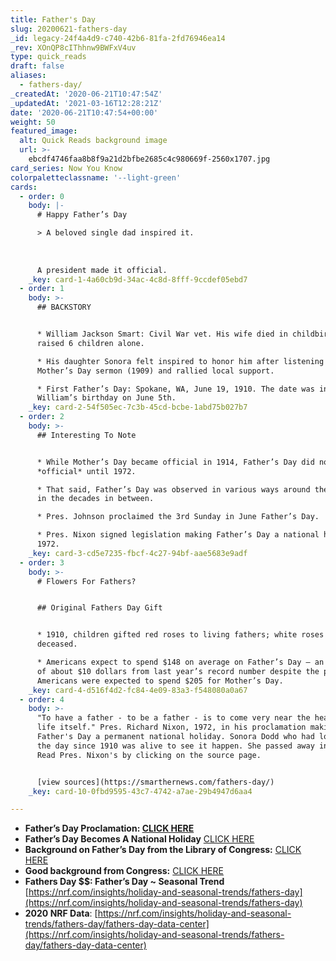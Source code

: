 ```yaml
---
title: Father's Day
slug: 20200621-fathers-day
_id: legacy-24f4a4d9-c740-42b6-81fa-2fd76946ea14
_rev: XOnQP8cIThhnw9BWFxV4uv
type: quick_reads
draft: false
aliases:
  - fathers-day/
_createdAt: '2020-06-21T10:47:54Z'
_updatedAt: '2021-03-16T12:28:21Z'
date: '2020-06-21T10:47:54+00:00'
weight: 50
featured_image:
  alt: Quick Reads background image
  url: >-
    ebcdf4746faa8b8f9a21d2bfbe2685c4c980669f-2560x1707.jpg
card_series: Now You Know
colorpaletteclassname: '--light-green'
cards:
  - order: 0
    body: |-
      # Happy Father’s Day

      > A beloved single dad inspired it.  
        
        
        
      A president made it official.
    _key: card-1-4a60cb9d-34ac-4c8d-8fff-9ccdef05ebd7
  - order: 1
    body: >-
      ## BACKSTORY


      * William Jackson Smart: Civil War vet. His wife died in childbirth & he
      raised 6 children alone.

      * His daughter Sonora felt inspired to honor him after listening to a
      Mother’s Day sermon (1909) and rallied local support.

      * First Father’s Day: Spokane, WA, June 19, 1910. The date was inspired by
      William’s birthday on June 5th.
    _key: card-2-54f505ec-7c3b-45cd-bcbe-1abd75b027b7
  - order: 2
    body: >-
      ## Interesting To Note


      * While Mother’s Day became official in 1914, Father’s Day did not become
      *official* until 1972.

      * That said, Father’s Day was observed in various ways around the country
      in the decades in between.

      * Pres. Johnson proclaimed the 3rd Sunday in June Father’s Day.

      * Pres. Nixon signed legislation making Father’s Day a national holiday in
      1972.
    _key: card-3-cd5e7235-fbcf-4c27-94bf-aae5683e9adf
  - order: 3
    body: >-
      # Flowers For Fathers?


      ## Original Fathers Day Gift


      * 1910, children gifted red roses to living fathers; white roses honored
      deceased.

      * Americans expect to spend $148 on average on Father’s Day – an increase
      of about $10 dollars from last year’s record number despite the pandemic.
      Americans were expected to spend $205 for Mother’s Day.
    _key: card-4-d516f4d2-fc84-4e09-83a3-f548080a0a67
  - order: 4
    body: >-
      "To have a father - to be a father - is to come very near the heart of
      life itself." Pres. Richard Nixon, 1972, in his proclamation making
      Father's Day a permanent national holiday. Sonora Dodd who had lobbied for
      the day since 1910 was alive to see it happen. She passed away in 1978.
      Read Pres. Nixon's by clicking on the source page.


      [view sources](https://smarthernews.com/fathers-day/)
    _key: card-10-0fbd9595-43c7-4742-a7ae-29b4947d6aa4

---
```

* **Father’s Day Proclamation: [CLICK HERE](https://www.presidency.ucsb.edu/documents/proclamation-4127-fathers-day)**
* **Father’s Day Becomes A National Holiday** [CLICK HERE](https://history.house.gov/Historical-Highlights/1951-2000/Father-s-Day-becomes-a-national-holiday/)
* **Background on Father’s Day from the Library of Congress:** [CLICK HERE](https://www.loc.gov/wiseguide/jun03/father.html)
* **Good background from Congress:** [CLICK HERE](https://www.congress.gov/bill/111th-congress/house-resolution/539/text)
* **Fathers Day $$: Father’s Day ~ Seasonal Trend**  
[https://nrf.com/insights/holiday-and-seasonal-trends/fathers-day](https://nrf.com/insights/holiday-and-seasonal-trends/fathers-day)
* **2020 NRF Data**: [https://nrf.com/insights/holiday-and-seasonal-trends/fathers-day/fathers-day-data-center](https://nrf.com/insights/holiday-and-seasonal-trends/fathers-day/fathers-day-data-center)